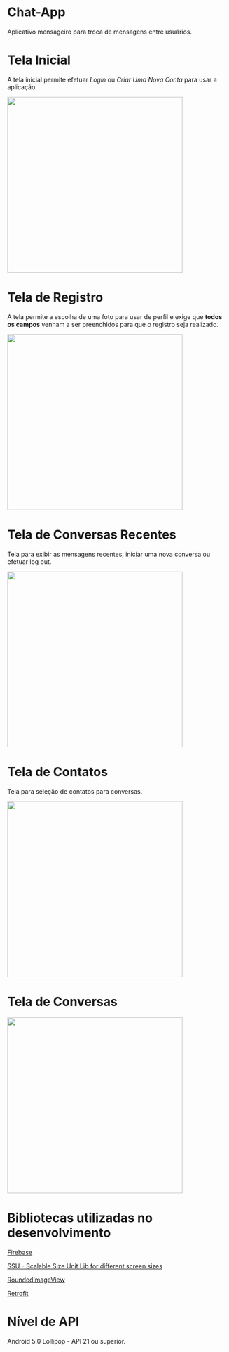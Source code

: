 # Chat-App
Aplicativo mensageiro para troca de mensagens entre usuários.

# Tela Inicial

A tela inicial permite efetuar *Login* ou *Criar Uma Nova Conta* para usar a aplicação.

<img src="https://user-images.githubusercontent.com/39638014/147498319-406bd004-0b54-481a-a988-e8aa97205a4b.png" width="400">


# Tela de Registro

A tela permite a escolha de uma foto para usar de perfil e exige que **todos os campos** venham a ser preenchidos para que o registro seja realizado.


<img src="https://user-images.githubusercontent.com/39638014/147498320-da30449c-085b-4cb8-a802-29587edfa8ba.png" width="400">


# Tela de Conversas Recentes

Tela para exibir as mensagens recentes, iniciar uma nova conversa ou efetuar log out.


<img src="https://user-images.githubusercontent.com/39638014/147592216-8efec29f-2227-4f18-9a62-6991f63fafdd.png" width="400">


# Tela de Contatos

Tela para seleção de contatos para conversas.

<img src="https://user-images.githubusercontent.com/39638014/147498935-bf25b9c8-9451-4a43-af22-8ac3a28c912f.png" width="400">

# Tela de Conversas


<img src="https://user-images.githubusercontent.com/39638014/147498934-72a1d1f6-d854-400a-b438-363bec236f5e.png" width="400">



# Bibliotecas utilizadas no desenvolvimento

[Firebase](https://firebase.google.com/docs)

[SSU - Scalable Size Unit Lib for different screen sizes](https://firebase.google.com/docs)

[RoundedImageView](https://github.com/vinc3m1/RoundedImageView)

[Retrofit](https://square.github.io/retrofit/)



# Nível de API


Android 5.0 Lollipop - API 21 ou superior.
